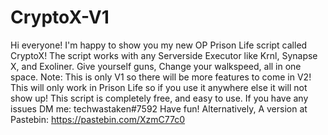 # CryptoX-V1
Hi everyone! I'm happy to show you my new OP Prison Life script called CryptoX!
The script works with any Serverside Executor like Krnl, Synapse X, and Exoliner.
Give yourself guns, Change your walkspeed, all in one space.
Note: This is only V1 so there will be more features to come in V2!
This will only work in Prison Life so if you use it anywhere else it will not show up!
This script is completely free, and easy to use.
If you have any issues DM me: techwastaken#7592
Have fun!
Alternatively, A version at Pastebin: https://pastebin.com/XzmC77c0
